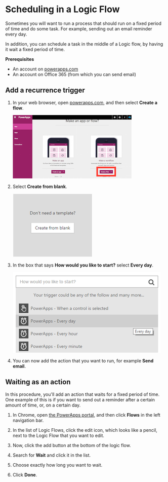 <properties
    pageTitle="Scheduling in a Logic Flow"
    description="Run a logic flow on a schedule for recurring tasks, such as every day, or every hour."
    services="powerapps"
    documentationCenter="na"
    authors="stepsic-microsoft-com"
    manager="dwrede"
    editor=""
    tags=""/>

<tags
   ms.service="powerapps"
   ms.devlang="na"
   ms.topic="article"
   ms.tgt_pltfrm="na"
   ms.workload="na"
   ms.date="11/14/2015"
   ms.author="stepsic"/>

# Scheduling in a Logic Flow #
Sometimes you will want to run a process that should run on a fixed period of time and do some task. For example, sending out an email reminder every day.

In addition, you can schedule a task in the middle of a Logic flow, by having it wait a fixed period of time. 

**Prerequisites**
- An account on [powerapps.com](https://portal.kratosapps.com)
- An account on Office 365 (from which you can send email)

## Add a recurrence trigger 

1. In your web browser, open [powerapps.com](https://portal.kratosapps.com/), and then select **Create a flow**.

    ![Click Logic on the right](./media/run-tasks-on-a-schedule/landingpage.png)

2. Select **Create from blank**.

    ![Create Logic from blank](./media/run-tasks-on-a-schedule/from-blank.png)

3. In the box that says **How would you like to start?** select **Every day**. 

    ![Every day](./media/run-tasks-on-a-schedule/everyday.png)

4. You can now add the action that you want to run, for example **Send email**.

## Waiting as an action ##

In this procedure, you'll add an action that waits for a fixed period of time. One example of this is if you want to send out a reminder after a certain amount of time, or, on a certain day. 

1. In Chrome, open [the PowerApps portal](https://portal.kratosapps.com/), and then click **Flows** in the left navigation bar.

2. In the list of Logic Flows, click the edit icon, which looks like a pencil, next to the Logic Flow that you want to edit.

3. Now, click the add button at the bottom of the logic flow.

4. Search for **Wait** and click it in the list.

5. Choose exactly how long you want to wait.

6. Click **Done**. 